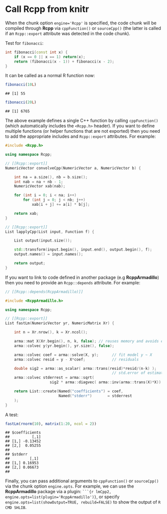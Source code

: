 # Call Rcpp from knitr




When the chunk option `engine='Rcpp'` is specified, the code chunk will be compiled through **Rcpp** via `cppFunction()` or `sourceCpp()` (the latter is called if an `Rcpp::export` attribute was detected in the code chunk).

Test for `fibonacci`:


```cpp
int fibonacci(const int x) {
    if (x == 0 || x == 1) return(x);
    return (fibonacci(x - 1)) + fibonacci(x - 2);
}
```


It can be called as a normal R function now:


```r
fibonacci(10L)
```

```
## [1] 55
```

```r
fibonacci(20L)
```

```
## [1] 6765
```


The above example defines a single C++ function by calling `cppFunction()`(which automatically includes the `<Rcpp.h>` header). If you want to define multiple functions (or helper functions that are not exported) then you need to add the appropriate includes and `Rcpp::export` attributes. For example:


```cpp
#include <Rcpp.h>

using namespace Rcpp;

// [[Rcpp::export]]
NumericVector convolveCpp(NumericVector a, NumericVector b) {

    int na = a.size(), nb = b.size();
    int nab = na + nb - 1;
    NumericVector xab(nab);

    for (int i = 0; i < na; i++)
        for (int j = 0; j < nb; j++)
            xab[i + j] += a[i] * b[j];

    return xab;
}

// [[Rcpp::export]]
List lapplyCpp(List input, Function f) {

    List output(input.size());

    std::transform(input.begin(), input.end(), output.begin(), f);
    output.names() = input.names();

    return output;
}
```


If you want to link to code defined in another package (e.g **RcppArmadillo**) then you need to provide an `Rcpp::depends` attribute. For example:


```cpp
// [[Rcpp::depends(RcppArmadillo)]]

#include <RcppArmadillo.h>

using namespace Rcpp;

// [[Rcpp::export]]
List fastLm(NumericVector yr, NumericMatrix Xr) {

    int n = Xr.nrow(), k = Xr.ncol();

    arma::mat X(Xr.begin(), n, k, false); // reuses memory and avoids extra copy
    arma::colvec y(yr.begin(), yr.size(), false);

    arma::colvec coef = arma::solve(X, y);      // fit model y ~ X
    arma::colvec resid = y - X*coef;            // residuals

    double sig2 = arma::as_scalar( arma::trans(resid)*resid/(n-k) );
                                                // std.error of estimate
    arma::colvec stderrest = arma::sqrt(
                    sig2 * arma::diagvec( arma::inv(arma::trans(X)*X)) );

    return List::create(Named("coefficients") = coef,
                        Named("stderr")       = stderrest
    );
}
```


A test:


```r
fastLm(rnorm(10), matrix(1:20, ncol = 2))
```

```
## $coefficients
##          [,1]
## [1,] -0.13452
## [2,]  0.05255
## 
## $stderr
##         [,1]
## [1,] 0.16953
## [2,] 0.06673
## 
```


Finally, you can pass additional arguments to `cppFunction()` or `sourceCpp()` via the chunk option `engine.opts`. For example, we can use the **RcppArmadillo** package via a plugin: ```` ```{r lmCpp2, engine.opts=list(plugin='RcppArmadillo')} ````, or specify `engine.opts=list(showOutput=TRUE, rebuild=FALSE)` to show the output of `R CMD SHLIB`.
